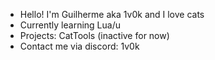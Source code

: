 - Hello! I'm Guilherme aka 1v0k and I love cats
- Currently learning Lua/u
- Projects: CatTools (inactive for now)
- Contact me via discord: 1v0k
